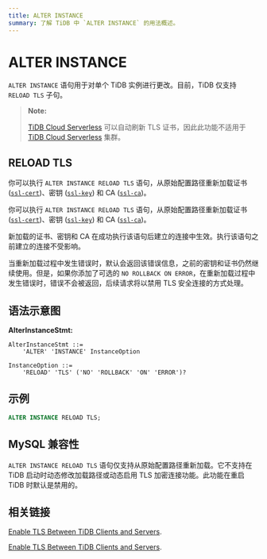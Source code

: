 ```yaml
---
title: ALTER INSTANCE
summary: 了解 TiDB 中 `ALTER INSTANCE` 的用法概述。
---
```


# ALTER INSTANCE

`ALTER INSTANCE` 语句用于对单个 TiDB 实例进行更改。目前，TiDB 仅支持 `RELOAD TLS` 子句。

> **Note:**
>
> [TiDB Cloud Serverless](https://docs.pingcap.com/tidbcloud/select-cluster-tier#tidb-cloud-serverless) 可以自动刷新 TLS 证书，因此此功能不适用于 [TiDB Cloud Serverless](https://docs.pingcap.com/tidbcloud/select-cluster-tier#tidb-cloud-serverless) 集群。

## RELOAD TLS

<CustomContent platform="tidb">

你可以执行 `ALTER INSTANCE RELOAD TLS` 语句，从原始配置路径重新加载证书 ([`ssl-cert`](/tidb-configuration-file.md#ssl-cert))、密钥 ([`ssl-key`](/tidb-configuration-file.md#ssl-key)) 和 CA ([`ssl-ca`](/tidb-configuration-file.md#ssl-ca))。

</CustomContent>

<CustomContent platform="tidb-cloud">

你可以执行 `ALTER INSTANCE RELOAD TLS` 语句，从原始配置路径重新加载证书 ([`ssl-cert`](https://docs.pingcap.com/tidb/stable/tidb-configuration-file#ssl-cert))、密钥 ([`ssl-key`](https://docs.pingcap.com/tidb/stable/tidb-configuration-file#ssl-key)) 和 CA ([`ssl-ca`](https://docs.pingcap.com/tidb/stable/tidb-configuration-file#ssl-ca))。

</CustomContent>

新加载的证书、密钥和 CA 在成功执行该语句后建立的连接中生效。执行该语句之前建立的连接不受影响。

当重新加载过程中发生错误时，默认会返回该错误信息，之前的密钥和证书仍然继续使用。但是，如果你添加了可选的 `NO ROLLBACK ON ERROR`，在重新加载过程中发生错误时，错误不会被返回，后续请求将以禁用 TLS 安全连接的方式处理。

## 语法示意图

**AlterInstanceStmt:**

```ebnf+diagram
AlterInstanceStmt ::=
    'ALTER' 'INSTANCE' InstanceOption

InstanceOption ::=
    'RELOAD' 'TLS' ('NO' 'ROLLBACK' 'ON' 'ERROR')?
```

## 示例

```sql
ALTER INSTANCE RELOAD TLS;
```

## MySQL 兼容性

`ALTER INSTANCE RELOAD TLS` 语句仅支持从原始配置路径重新加载。它不支持在 TiDB 启动时动态修改加载路径或动态启用 TLS 加密连接功能。此功能在重启 TiDB 时默认是禁用的。

## 相关链接

<CustomContent platform="tidb">

[Enable TLS Between TiDB Clients and Servers](/enable-tls-between-clients-and-servers.md).

</CustomContent>

<CustomContent platform="tidb-cloud">

[Enable TLS Between TiDB Clients and Servers](https://docs.pingcap.com/tidb/stable/enable-tls-between-clients-and-servers).

</CustomContent>